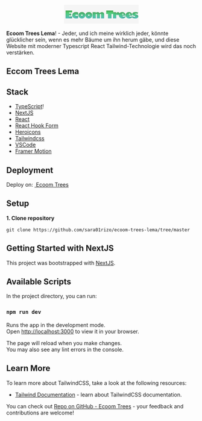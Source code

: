 <p align="center">
  <img src="https://github.com/sara01rizo/ecoom-trees-lema/blob/master/ecoom-trees/src/app/assets/Logo.png"/>
</p>

**Ecoom Trees Lema**! - Jeder, und ich meine wirklich jeder, könnte glücklicher sein, wenn es mehr Bäume um ihn herum gäbe, und diese Website mit moderner Typescript React Tailwind-Technologie wird das noch verstärken.

## Eccom Trees Lema

## Stack

- [TypeScript](https://www.typescriptlang.org/)!
- [NextJS](https://nextjs.org/)
- [React](https://react.dev/)
- [React Hook Form](https://www.react-hook-form.com/)
- [Heroicons](https://heroicons.com/)
- [Tailwindcss](https://tailwindcss.com/)
- [VSCode](https://code.visualstudio.com/)
- [Framer Motion](https://www.framer.com/motion/)



## **Deployment**

Deploy on: [ Ecoom Trees ](https://)


## Setup

**1. Clone repository**

```shell
git clone https://github.com/sara01rizo/ecoom-trees-lema/tree/master
```


## Getting Started with NextJS

This project was bootstrapped with [NextJS](https://nextjs.org/).

## Available Scripts

In the project directory, you can run:

### `npm run dev`

Runs the app in the development mode.\
Open [http://localhost:3000](http://localhost:3000) to view it in your browser.

The page will reload when you make changes.\
You may also see any lint errors in the console.


## Learn More

To learn more about TailwindCSS, take a look at the following resources:

- [Tailwind Documentation](https://tailwindcss.com/) - learn about TailwindCSS documentation.

You can check out [Repo on GitHub - Ecoom Trees](https://github.com/sara01rizo/ecoom-trees-lema/tree/master) - your feedback and contributions are welcome!

